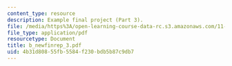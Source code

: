 ```yaml
---
content_type: resource
description: Example final project (Part 3).
file: /media/https%3A/open-learning-course-data-rc.s3.amazonaws.com/11-423-information-and-communication-technologies-in-community-development-spring-2004/4b31d80855fb5584f230bdb5b87c9db7_b_newfinrep_3.pdf
file_type: application/pdf
resourcetype: Document
title: b_newfinrep_3.pdf
uid: 4b31d808-55fb-5584-f230-bdb5b87c9db7
---
```

